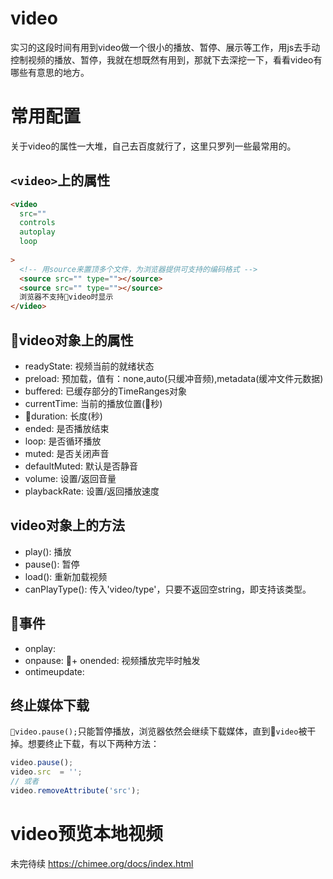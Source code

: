 # video
实习的这段时间有用到video做一个很小的播放、暂停、展示等工作，用js去手动控制视频的播放、暂停，我就在想既然有用到，那就下去深挖一下，看看video有哪些有意思的地方。

# 常用配置
关于video的属性一大堆，自己去百度就行了，这里只罗列一些最常用的。

## `<video>`上的属性
```html
<video
  src=""
  controls
  autoplay
  loop
  
>
  <!-- 用source来置顶多个文件，为浏览器提供可支持的编码格式 -->
  <source src="" type=""></source>
  <source src="" type=""></source>
  浏览器不支持video时显示
</video>
```
## video对象上的属性
+ readyState: 视频当前的就绪状态
+ preload: 预加载，值有：none,auto(只缓冲音频),metadata(缓冲文件元数据)
+ buffered: 已缓存部分的TimeRanges对象
+ currentTime: 当前的播放位置(秒)
+ duration: 长度(秒)
+ ended: 是否播放结束
+ loop: 是否循环播放
+ muted: 是否关闭声音
+ defaultMuted: 默认是否静音
+ volume: 设置/返回音量
+ playbackRate: 设置/返回播放速度

## video对象上的方法
+ play(): 播放
+ pause(): 暂停
+ load(): 重新加载视频
+ canPlayType(): 传入'video/type'，只要不返回空string，即支持该类型。

## 事件
+ onplay:
+ onpause:
+ onended: 视频播放完毕时触发
+ ontimeupdate: 

## 终止媒体下载
`video.pause();`只能暂停播放，浏览器依然会继续下载媒体，直到`video`被干掉。想要终止下载，有以下两种方法：

```javascript
video.pause();
video.src  = '';
// 或者
video.removeAttribute('src');
```

# video预览本地视频
未完待续
https://chimee.org/docs/index.html